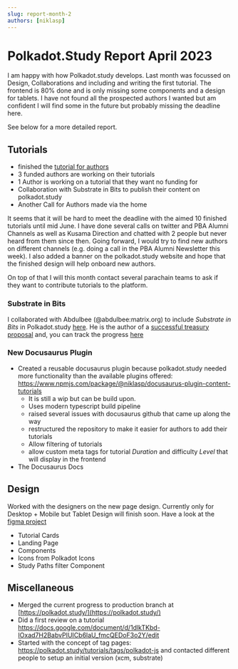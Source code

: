 ```yaml
---
slug: report-month-2
authors: [niklasp]
---
```


# Polkadot.Study Report April 2023

I am happy with how Polkadot.study develops. Last month was focussed on Design,
Collaborations and including and writing the first tutorial. The frontend is 80%
done and is only missing some components and a design for tablets. I have not
found all the prospected authors I wanted but am confident I will find some in
the future but probably missing the deadline here.

See below for a more detailed report.

## Tutorials

- finished the
  [tutorial for authors](/docs/authors/new-tutorial-on-polkadot-study/intro)
- 3 funded authors are working on their tutorials
- 1 Author is working on a tutorial that they want no funding for
- Collaboration with Substrate in Bits to publish their content on
  polkadot.study
- Another Call for Authors made via the home

It seems that it will be hard to meet the deadline with the aimed 10 finished
tutorials until mid June. I have done several calls on twitter and PBA Alumni
Channels as well as Kusama Direction and chatted with 2 people but never heard
from them since then. Going forward, I would try to find new authors on
different channels (e.g. doing a call in the PBA Alumni Newsletter this week). I
also added a banner on the polkadot.study website and hope that the finished
design will help onboard new authors.

On top of that I will this month contact several parachain teams to ask if they
want to contribute tutorials to the platform.

### Substrate in Bits

I collaborated with Abdulbee (@abdulbee:matrix.org) to include _Substrate in
Bits_ in Polkadot.study
[here](https://staging.polka.study/tutorials/substrate-in-bits/). He is the
author of a
[successful treasury proposal](https://docs.google.com/document/d/1P4wgb2uEk7Uy77XwaKtM-L6NMlZFB0wIH7hb4U4VVyM/edit#)
and, you can track the progress [here](https://airtable.com/shrrqq3AdMIbaJ4xT)

### New Docusaurus Plugin

- Created a reusable docusaurus plugin because polkadot.study needed more
  functionality than the available plugins offered:
  https://www.npmjs.com/package/@niklasp/docusaurus-plugin-content-tutorials
  - It is still a wip but can be build upon.
  - Uses modern typescript build pipeline
  - raised several issues with docusaurus github that came up along the way
  - restructured the repository to make it easier for authors to add their
    tutorials
  - Allow filtering of tutorials
  - allow custom meta tags for tutorial _Duration_ and difficulty _Level_ that
    will display in the frontend
- The Docusaurus Docs

## Design

Worked with the designers on the new page design. Currently only for Desktop +
Mobile but Tablet Design will finish soon. Have a look at the
[figma project](https://www.figma.com/file/96CEzoZ7KZyydMzJm2stM3/Polkadot-Study?type=design&node-id=334-608&t=irPj4hTzNtO4729E-0)

- Tutorial Cards
- Landing Page
- Components
- Icons from Polkadot Icons
- Study Paths filter Component

## Miscellaneous

- Merged the current progress to production branch at
  [https://polkadot.study/](https://polkadot.study/)
- Did a first review on a tutorial
  https://docs.google.com/document/d/1dlkTKbd-IOxad7H2BabvPIUICb6laU_fmcQEDoF3o2Y/edit
- Started with the concept of tag pages:
  https://polkadot.study/tutorials/tags/polkadot-js and contacted different
  people to setup an initial version (xcm, substrate)
